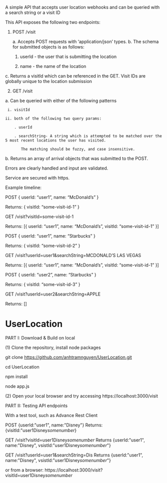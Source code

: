A simple API that accepts user location webhooks and can be queried with a search string or a visit ID

This API exposes the following two endpoints:

1. POST /visit
  
	a. Accepts POST requests with ‘application/json’ types.
	b. The schema for submitted objects is as follows:
  
      1. userId - the user that is submitting the location
      
      2. name - the name of the location
      
  c. Returns a visitId which can be referenced in the GET. Visit IDs are globally unique to the location submission
  
2. GET /visit

  a. Can be queried with either of the following patterns
  
     i. visitId
     
    ii. both of the following two query params:
    
        . userId 
        
        . searchString- A string which is attempted to be matched over the 5 most recent locations the user has visited.
        
           The matching should be fuzzy, and case insensitive.
           
  b. Returns an array of arrival objects that was submitted to the POST.

Errors are clearly handled and input are validated.

Service are secured with https.

Example timeline:

POST { userId: “user1”, name: “McDonald’s” } 

Returns: { visitId: “some-visit-id-1” }

GET /visit?visitId=some-visit-id-1

Returns: [{ userId: “user1”, name: “McDonald’s”, visitId: “some-visit-id-1” }]

POST { userId: “user1”, name: “Starbucks” }

Returns: { visitId: “some-visit-id-2” }

GET /visit?userId=user1&searchString=MCDONALD’S LAS VEGAS 

Returns: [{ userId: “user1”, name: “McDonald’s”, visitId: “some-visit-id-1” }]

POST { userId: “user2”, name: “Starbucks” } 

Returns: { visitId: “some-visit-id-3” }

GET /visit?userId=user2&searchString=APPLE 

Returns: []


# UserLocation
PART I: Download & Build on local

(1) Clone the repository, install node packages 

git clone https://github.com/anhtramnguyen/UserLocation.git

cd UserLocation

npm install

node app.js

(2) Open your local browser and try accessing
https://localhost:3000/visit


PART II: Testing API endpoints

With a test tool, such as Advance Rest Client

POST {userId:"user1", name:"Disney"}
Returns:{visitId:"user1Disney*somenumber*}


GET /visit?visitId=user1Disney*somenumber*
Returns {userId:"user1", name:"Disney", vsistId:"user1Disney*somenumber*"}

GET /visit?userId=user1&searchString=Dis
Returns {userId:"user1", name:"Disney", vsistId:"user1Disney*somenumber*"}
  
or from a browser:
https://localhost:3000/visit?visitId=user1Disney*somenumber*
  
  
